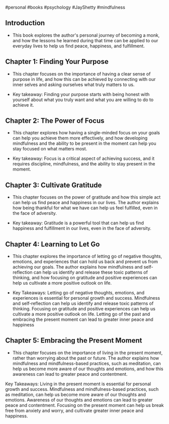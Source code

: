 #personal #books #psychology #JayShetty #mindfulness

## Introduction

-   This book explores the author's personal journey of becoming a monk, and how the lessons he learned during that time can be applied to our everyday lives to help us find peace, happiness, and fulfillment.

## Chapter 1: Finding Your Purpose

-   This chapter focuses on the importance of having a clear sense of purpose in life, and how this can be achieved by connecting with our inner selves and asking ourselves what truly matters to us.
    
-   Key takeaway: Finding your purpose starts with being honest with yourself about what you truly want and what you are willing to do to achieve it.
    

## Chapter 2: The Power of Focus

-   This chapter explores how having a single-minded focus on your goals can help you achieve them more effectively, and how developing mindfulness and the ability to be present in the moment can help you stay focused on what matters most.
    
-   Key takeaway: Focus is a critical aspect of achieving success, and it requires discipline, mindfulness, and the ability to stay present in the moment.
    

## Chapter 3: Cultivate Gratitude

-   This chapter focuses on the power of gratitude and how this simple act can help us find peace and happiness in our lives. The author explains how being thankful for what we have can help us feel fulfilled, even in the face of adversity.
    
-   Key takeaway: Gratitude is a powerful tool that can help us find happiness and fulfillment in our lives, even in the face of adversity.
    

## Chapter 4: Learning to Let Go

-   This chapter explores the importance of letting go of negative thoughts, emotions, and experiences that can hold us back and prevent us from achieving our goals. The author explains how mindfulness and self-reflection can help us identify and release these toxic patterns of thinking, and how focusing on gratitude and positive experiences can help us cultivate a more positive outlook on life.

- Key Takeaways: Letting go of negative thoughts, emotions, and experiences is essential for personal growth and success. Mindfulness and self-reflection can help us identify and release toxic patterns of thinking. Focusing on gratitude and positive experiences can help us cultivate a more positive outlook on life. Letting go of the past and embracing the present moment can lead to greater inner peace and happiness

## Chapter 5: Embracing the Present Moment 

- This chapter focuses on the importance of living in the present moment, rather than worrying about the past or future. The author explains how mindfulness and mindfulness-based practices, such as meditation, can help us become more aware of our thoughts and emotions, and how this awareness can lead to greater peace and contentment.

Key Takeaways: Living in the present moment is essential for personal growth and success. Mindfulness and mindfulness-based practices, such as meditation, can help us become more aware of our thoughts and emotions. Awareness of our thoughts and emotions can lead to greater peace and contentment. Focusing on the present moment can help us break free from anxiety and worry, and cultivate greater inner peace and happiness.


